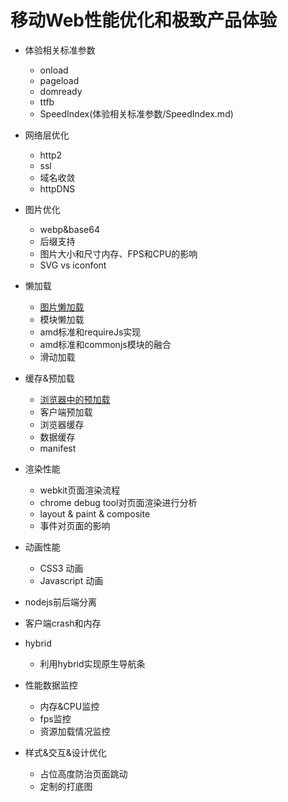 # 移动Web性能优化和极致产品体验

* 体验相关标准参数
  * onload
  * pageload
  * domready
  * ttfb
  * SpeedIndex(体验相关标准参数/SpeedIndex.md)

* 网络层优化
  * http2
  * ssl
  * 域名收敛
  * httpDNS

* 图片优化
  * webp&base64
  * 后缀支持
  * 图片大小和尺寸内存、FPS和CPU的影响
  * SVG vs iconfont


* 懒加载
  * [图片懒加载](懒加载/图片懒加载.md)
  * 模块懒加载
  * amd标准和requireJs实现
  * amd标准和commonjs模块的融合
  * 滑动加载


* 缓存&预加载
  * [浏览器中的预加载](缓存&预加载/浏览器中的预加载.md)
  * 客户端预加载
  * 浏览器缓存
  * 数据缓存
  * manifest



* 渲染性能
  * webkit页面渲染流程
  * chrome debug tool对页面渲染进行分析
  * layout & paint & composite
  * 事件对页面的影响

* 动画性能
  * CSS3 动画
  * Javascript 动画
  
* nodejs前后端分离


* 客户端crash和内存


* hybrid
  * 利用hybrid实现原生导航条


* 性能数据监控
  * 内存&CPU监控
  * fps监控
  * 资源加载情况监控

      
* 样式&交互&设计优化
  * 占位高度防治页面跳动
  * 定制的打底图

